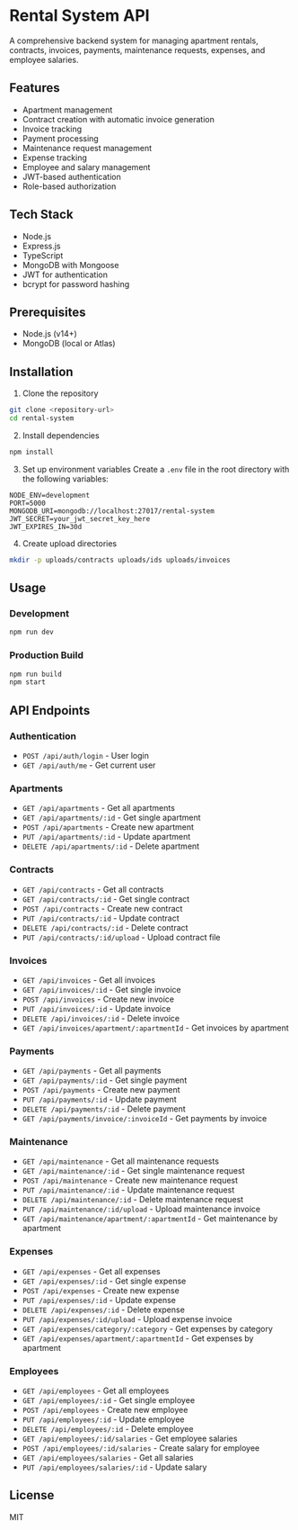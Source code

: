 # Rental System API

A comprehensive backend system for managing apartment rentals, contracts, invoices, payments, maintenance requests, expenses, and employee salaries.

## Features

- Apartment management
- Contract creation with automatic invoice generation
- Invoice tracking
- Payment processing
- Maintenance request management
- Expense tracking
- Employee and salary management
- JWT-based authentication
- Role-based authorization

## Tech Stack

- Node.js
- Express.js
- TypeScript
- MongoDB with Mongoose
- JWT for authentication
- bcrypt for password hashing

## Prerequisites

- Node.js (v14+)
- MongoDB (local or Atlas)

## Installation

1. Clone the repository
```bash
git clone <repository-url>
cd rental-system
```

2. Install dependencies
```bash
npm install
```

3. Set up environment variables
Create a `.env` file in the root directory with the following variables:
```
NODE_ENV=development
PORT=5000
MONGODB_URI=mongodb://localhost:27017/rental-system
JWT_SECRET=your_jwt_secret_key_here
JWT_EXPIRES_IN=30d
```

4. Create upload directories
```bash
mkdir -p uploads/contracts uploads/ids uploads/invoices
```

## Usage

### Development
```bash
npm run dev
```

### Production Build
```bash
npm run build
npm start
```

## API Endpoints

### Authentication
- `POST /api/auth/login` - User login
- `GET /api/auth/me` - Get current user

### Apartments
- `GET /api/apartments` - Get all apartments
- `GET /api/apartments/:id` - Get single apartment
- `POST /api/apartments` - Create new apartment
- `PUT /api/apartments/:id` - Update apartment
- `DELETE /api/apartments/:id` - Delete apartment

### Contracts
- `GET /api/contracts` - Get all contracts
- `GET /api/contracts/:id` - Get single contract
- `POST /api/contracts` - Create new contract
- `PUT /api/contracts/:id` - Update contract
- `DELETE /api/contracts/:id` - Delete contract
- `PUT /api/contracts/:id/upload` - Upload contract file

### Invoices
- `GET /api/invoices` - Get all invoices
- `GET /api/invoices/:id` - Get single invoice
- `POST /api/invoices` - Create new invoice
- `PUT /api/invoices/:id` - Update invoice
- `DELETE /api/invoices/:id` - Delete invoice
- `GET /api/invoices/apartment/:apartmentId` - Get invoices by apartment

### Payments
- `GET /api/payments` - Get all payments
- `GET /api/payments/:id` - Get single payment
- `POST /api/payments` - Create new payment
- `PUT /api/payments/:id` - Update payment
- `DELETE /api/payments/:id` - Delete payment
- `GET /api/payments/invoice/:invoiceId` - Get payments by invoice

### Maintenance
- `GET /api/maintenance` - Get all maintenance requests
- `GET /api/maintenance/:id` - Get single maintenance request
- `POST /api/maintenance` - Create new maintenance request
- `PUT /api/maintenance/:id` - Update maintenance request
- `DELETE /api/maintenance/:id` - Delete maintenance request
- `PUT /api/maintenance/:id/upload` - Upload maintenance invoice
- `GET /api/maintenance/apartment/:apartmentId` - Get maintenance by apartment

### Expenses
- `GET /api/expenses` - Get all expenses
- `GET /api/expenses/:id` - Get single expense
- `POST /api/expenses` - Create new expense
- `PUT /api/expenses/:id` - Update expense
- `DELETE /api/expenses/:id` - Delete expense
- `PUT /api/expenses/:id/upload` - Upload expense invoice
- `GET /api/expenses/category/:category` - Get expenses by category
- `GET /api/expenses/apartment/:apartmentId` - Get expenses by apartment

### Employees
- `GET /api/employees` - Get all employees
- `GET /api/employees/:id` - Get single employee
- `POST /api/employees` - Create new employee
- `PUT /api/employees/:id` - Update employee
- `DELETE /api/employees/:id` - Delete employee
- `GET /api/employees/:id/salaries` - Get employee salaries
- `POST /api/employees/:id/salaries` - Create salary for employee
- `GET /api/employees/salaries` - Get all salaries
- `PUT /api/employees/salaries/:id` - Update salary

## License

MIT 
